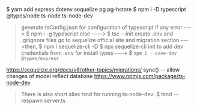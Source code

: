 $ yarn add express dotenv sequelize pg pg-hstore
$ npm i -D typescript @types/node ts-node ts-node-dev
> generate tsConfig.json for configuration of typescript
> if any error ---> $ npm i -g typescript
> else ---> $ tsc --init
>create .env and .gitignore files
>go to sequelize official site and migration section --->then,
$ npm i sequelize-cli -D
$ npx sequelize-cli init
> to add dev credentials from .env
> for install types--->
   $ `npm i --save-dev @types/express`

https://sequelize.org/docs/v6/other-topics/migrations/
   sync() -- allow changes of model reflect database
https://www.npmjs.com/package/ts-node-dev
  > There is also short alias tsnd for running ts-node-dev:
         $ tsnd --respawn server.ts
